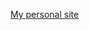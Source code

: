[My personal site](https://enyanz.com)


<!---
Rock-Z/Rock-Z is a ✨ special ✨ repository because its `README.md` (this file) appears on your GitHub profile.
You can click the Preview link to take a look at your changes.
--->
